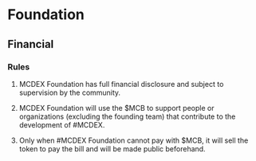 # Foundation


## Financial 

### Rules

1. MCDEX Foundation has full financial disclosure and subject to supervision by the community.

2. MCDEX Foundation will use the $MCB to support people or organizations (excluding the founding team) that contribute to the development of #MCDEX.

3. Only when #MCDEX Foundation cannot pay with $MCB, it will sell the token to pay the bill and will be made public beforehand.
